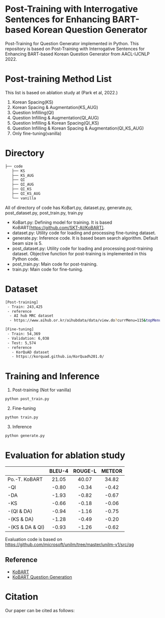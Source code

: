 # Post-Training with Interrogative Sentences for Enhancing BART-based Korean Question Generator
Post-Training for Question Generator implemented in Python. This repository is based on Post-Training with Interrogative Sentences for Enhancing BART-based Korean Question Generator from AACL-IJCNLP 2022.

# Post-training Method List
This list is based on ablation study at (Park et al, 2022.)

1. Korean Spacing(KS)
2. Korean Spacing & Augmentation(KS_AUG)
3. Question Infilling(QI)
4. Question Infilling & Augmentation(QI_AUG)
5. Question Infilling & Korean Spacing(QI_KS)
6. Question Infilling & Korean Spacing & Augmentation(QI_KS_AUG)
7. Only fine-tuning(vanilla)

# Directory
```bash
├── code
   ├── KS
   ├── KS_AUG
   ├── QI
   ├── QI_AUG
   ├── QI_KS
   ├── QI_KS_AUG
   └── vanilla
``` 

All of directory of code has KoBart.py, dataset.py, generate.py, post_dataset.py, post_train.py, train.py
 - KoBart.py: Defining model for training. It is based KoBART[https://github.com/SKT-AI/KoBART].
 - dataset.py: Utility code for loading and processing fine-tuning dataset.
 - generate.py: Inference code. It is based beam search algorithm. Default beam size is 5.
 - post_dataset.py: Utility code for loading and processing post-training dataset. Objective function for post-training is implemented in this Python code.
 - post_train.py: Main code for post-training.
 - train.py: Main code for fine-tuning.

 # Dataset
 ```bash
 [Post-training]
  - Train: 243,425
  - reference
   - AI hub MRC dataset
   - https://www.aihub.or.kr/aihubdata/data/view.do?currMenu=115&topMenu=100&aihubDataSe=realm&dataSetSn=89
 
 [Fine-tuning]
  - Train: 54,369
  - Validation: 6,038
  - Test: 5,574
  - reference
    - KorQuAD dataset
    - https://korquad.github.io/KorQuad%201.0/
 ```
 
# Training and Inference

1. Post-training (Not for vanilla)
```bash
python post_train.py
```

2. Fine-tuning
```bash
python train.py
```

3. Inference
```bash
python generate.py
```

# Evaluation for ablation study

| |BLEU-4|ROUGE-L|METEOR|
|:------|:-------:|:-------:|:-------:|
|Po.-T. KoBART|21.05|40.07|34.82|
|  -QI|-0.80|-0.34|-0.42|
|  -DA|-1.93|-0.82|-0.67|
|  -KS|-0.66|-0.18|-0.06|
|  -(QI & DA)|-0.94|-1.16|-0.75|
|  -(KS & DA)|-1.28|-0.49|-0.20|
|  -(KS & DA & QI)|-0.93|-1.26|-0.62|

Evaluation code is based on https://github.com/microsoft/unilm/tree/master/unilm-v1/src/qg

## Reference
- [KoBART](https://github.com/SKT-AI/KoBART)
- [KoBART Question Generation](https://github.com/Seoneun/KoBART-Question-Generation)

# Citation
Our paper can be cited as follows:
```bash
```
